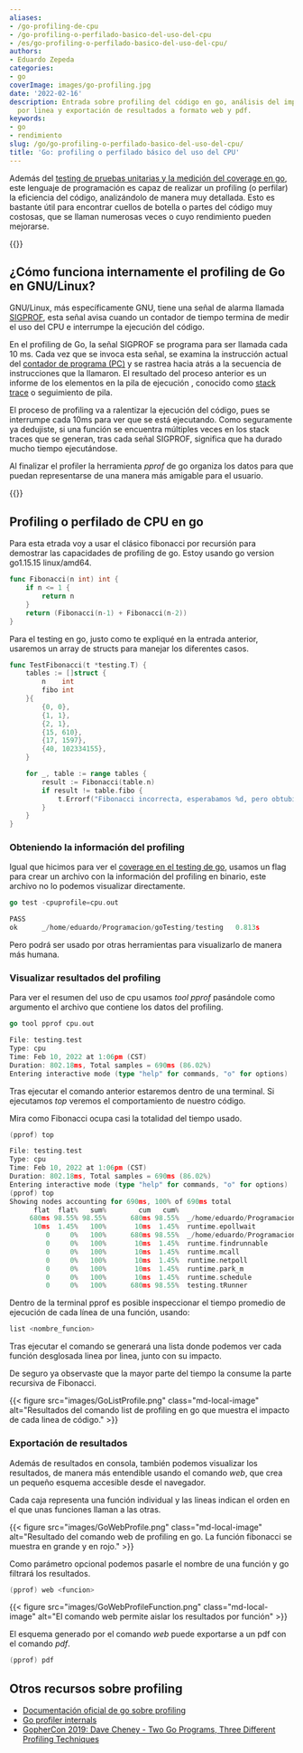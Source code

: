 ```yaml
---
aliases:
- /go-profiling-de-cpu
- /go-profiling-o-perfilado-basico-del-uso-del-cpu
- /es/go-profiling-o-perfilado-basico-del-uso-del-cpu/
authors:
- Eduardo Zepeda
categories:
- go
coverImage: images/go-profiling.jpg
date: '2022-02-16'
description: Entrada sobre profiling del código en go, análisis del impacto linea
  por linea y exportación de resultados a formato web y pdf.
keywords:
- go
- rendimiento
slug: /go/go-profiling-o-perfilado-basico-del-uso-del-cpu/
title: 'Go: profiling o perfilado básico del uso del CPU'
---
```


Además del [testing de pruebas unitarias y la medición del coverage en go](/es/go/go-testing-basico-y-coverage/), este lenguaje de programación es capaz de realizar un profiling (o perfilar) la eficiencia del código, analizándolo de manera muy detallada. Esto es bastante útil para encontrar cuellos de botella o partes del código muy costosas, que se llaman numerosas veces o cuyo rendimiento pueden mejorarse.

{{<box link="/es/pages/go-programming-language-tutorial/" image="https://res.cloudinary.com/dwrscezd2/image/upload/v1717959563/Go_gopher_favicon_uzxa20.svg" type="info" message="¡Hola! ¿Ya sabes que tengo un tutorial completo del lenguaje de programación Go completamente gratis?, puedes encontrarlo directamente en la barra del menú superior o haciendo clic en este panel">}}

## ¿Cómo funciona internamente el profiling de Go en GNU/Linux?

GNU/Linux, más específicamente GNU, tiene una señal de alarma llamada [SIGPROF](https://www.gnu.org/software/libc/manual/html_node/Alarm-Signals.html), esta señal avisa cuando un contador de tiempo termina de medir el uso del CPU e interrumpe la ejecución del código.

En el profiling de Go, la señal SIGPROF se programa para ser llamada cada 10 ms. Cada vez que se invoca esta señal, se examina la instrucción actual del [contador de programa (PC)](https://es.wikipedia.org/wiki/Contador_de_programa) y se rastrea hacia atrás a la secuencia de instrucciones que la llamaron. El resultado del proceso anterior es un informe de los elementos en la pila de ejecución , conocido como [stack trace](https://es.wikipedia.org/wiki/Stack_trace) o seguimiento de pila.

El proceso de profiling va a ralentizar la ejecución del código, pues se interrumpe cada 10ms para ver que se está ejecutando. Como seguramente ya dedujiste, si una función se encuentra múltiples veces en los stack traces que se generan, tras cada señal SIGPROF, significa que ha durado mucho tiempo ejecutándose.

Al finalizar el profiler la herramienta _pprof_ de go organiza los datos para que puedan representarse de una manera más amigable para el usuario.

{{<ad>}}

## Profiling o perfilado de CPU en go

Para esta etrada voy a usar el clásico fibonacci por recursión para demostrar las capacidades de profiling de go. Estoy usando go version go1.15.15 linux/amd64.

```go
func Fibonacci(n int) int {
	if n <= 1 {
		return n
	}
	return (Fibonacci(n-1) + Fibonacci(n-2))
}
```

Para el testing en go, justo como te expliqué en la entrada anterior, usaremos un array de structs para manejar los diferentes casos.

```go
func TestFibonacci(t *testing.T) {
	tables := []struct {
		n    int
		fibo int
	}{
		{0, 0},
		{1, 1},
		{2, 1},
		{15, 610},
		{17, 1597},
		{40, 102334155},
	}

	for _, table := range tables {
		result := Fibonacci(table.n)
		if result != table.fibo {
			t.Errorf("Fibonacci incorrecta, esperabamos %d, pero obtubimos %d", table.fibo, result)
		}
	}
}
```

### Obteniendo la información del profiling

Igual que hicimos para ver el [coverage en el testing de go](/es/go/go-testing-basico-y-coverage/), usamos un flag para crear un archivo con la información del profiling en binario, este archivo no lo podemos visualizar directamente.

```go
go test -cpuprofile=cpu.out

PASS
ok      _/home/eduardo/Programacion/goTesting/testing   0.813s
```

Pero podrá ser usado por otras herramientas para visualizarlo de manera más humana.

### Visualizar resultados del profiling

Para ver el resumen del uso de cpu usamos _tool pprof_ pasándole como argumento el archivo que contiene los datos del profiling.

```go
go tool pprof cpu.out

File: testing.test
Type: cpu
Time: Feb 10, 2022 at 1:06pm (CST)
Duration: 802.18ms, Total samples = 690ms (86.02%)
Entering interactive mode (type "help" for commands, "o" for options)
```

Tras ejecutar el comando anterior estaremos dentro de una terminal. Si ejecutamos _top_ veremos el comportamiento de nuestro código.

Mira como Fibonacci ocupa casi la totalidad del tiempo usado.

```go
(pprof) top

File: testing.test
Type: cpu
Time: Feb 10, 2022 at 1:06pm (CST)
Duration: 802.18ms, Total samples = 690ms (86.02%)
Entering interactive mode (type "help" for commands, "o" for options)
(pprof) top
Showing nodes accounting for 690ms, 100% of 690ms total
      flat  flat%   sum%        cum   cum%
     680ms 98.55% 98.55%      680ms 98.55%  _/home/eduardo/Programacion/goTesting/testing.Fibonacci
      10ms  1.45%   100%       10ms  1.45%  runtime.epollwait
         0     0%   100%      680ms 98.55%  _/home/eduardo/Programacion/goTesting/testing.TestFibonacci
         0     0%   100%       10ms  1.45%  runtime.findrunnable
         0     0%   100%       10ms  1.45%  runtime.mcall
         0     0%   100%       10ms  1.45%  runtime.netpoll
         0     0%   100%       10ms  1.45%  runtime.park_m
         0     0%   100%       10ms  1.45%  runtime.schedule
         0     0%   100%      680ms 98.55%  testing.tRunner
```

Dentro de la terminal pprof es posible inspeccionar el tiempo promedio de ejecución de cada línea de una función, usando:

```go
list <nombre_funcion>
```

Tras ejecutar el comando se generará una lista donde podemos ver cada función desglosada linea por linea, junto con su impacto.

De seguro ya observaste que la mayor parte del tiempo la consume la parte recursiva de Fibonacci.

{{< figure src="images/GoListProfile.png" class="md-local-image" alt="Resultados del comando list de profiling en go que muestra el impacto de cada linea de código." >}}

### Exportación de resultados

Además de resultados en consola, también podemos visualizar los resultados, de manera más entendible usando el comando _web_, que crea un pequeño esquema accesible desde el navegador.

Cada caja representa una función individual y las lineas indican el orden en el que unas funciones llaman a las otras.

{{< figure src="images/GoWebProfile.png" class="md-local-image" alt="Resultado del comando web de profiling en go. La función fibonacci se muestra en grande y en rojo." >}}

Como parámetro opcional podemos pasarle el nombre de una función y go filtrará los resultados.

```go
(pprof) web <funcion>
```

{{< figure src="images/GoWebProfileFunction.png" class="md-local-image" alt="El comando web permite aislar los resultados por función" >}}

El esquema generado por el comando _web_ puede exportarse a un pdf con el comando _pdf_.

```go
(pprof) pdf
```

## Otros recursos sobre profiling

- [Documentación oficial de go sobre profiling](https://go.dev/blog/pprof)
- [Go profiler internals](https://www.instana.com/blog/go-profiler-internals/)
- [GopherCon 2019: Dave Cheney - Two Go Programs, Three Different Profiling Techniques](https://www.youtube.com/watch?v=nok0aYiGiYA)